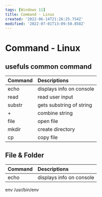 ```yaml
---
tags: [Windows 11]
title: Command - Linux
created: '2022-06-14T21:26:25.754Z'
modified: '2022-07-01T13:09:50.858Z'
---
```


# Command - Linux


## usefuls common command
| Command | Descriptions             |
|:--------|:-------------------------|
| echo    | displays info on console |
| read    | read user input          |
| substr  | gets substring of string |
| +       | combine string           |
| file    | open file                |
| mkdir   | create directory         |
| cp      | copy file                |


## File & Folder
| Command | Descriptions             |
|:--------|:-------------------------|
| echo    | displays info on console |


env /usr/bin/env

